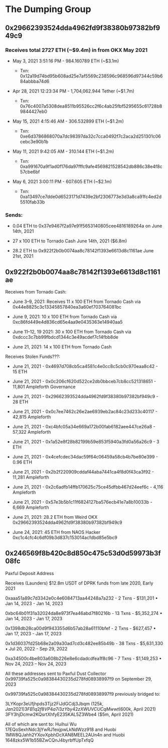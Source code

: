 # The Dumping Group

## 0x29662393524dda4962fd9f38380b97382bf949c9

### Receives total 2727 ETH (~$9.4m) in from OKX May 2021

- May 3, 2021 3:51:16 PM - 984.160789 ETH (~$3.1m)

    - Txn: 0x12a19d74bd95b608ad25e7af5569c238596c968596d97344c59b684abbba74d6

- Apr 28, 2021 12:23:34 PM - 1,704,062.944 Tether (~$1.7m)

    - Txn: 0x76c4007a5308dea8511b95526cc2f6c4ab25fbf5295655c61728b89844427eb0

- May 15, 2021 4:15:46 AM - 306.532899 ETH (~$1.2m)

    - Txn: 0xe6d3786868070a7dc98397da32c7cca0492f7c2aca2d251301c06cebc3e90b1b

- May 11, 2021 9:42:05 AM - 310.144 ETH (~$1.2m)

    - Txn: 0xa991670a9f1ad0f176da97fffc9afe4569821528542db886c38e4f8c57cbe6bf

- May 6, 2021 3:00:11 PM - 607.605 ETH (~$2.1m)

    - Txn: 0xa13497ce7dde0d6523171d7439e2bf2306773e3d3a8ca91fc4ed2d5510fab33b

### Sends:

- 0.04 ETH to 0x37e9467f2a97e91f5653140805cee4816189264a on June 14th, 2021

- 27 x 100 ETH to Tornado Cash June 14th, 2021 ($6.8m)

- 28.2 ETH to 0x922f2b0b0074aa8c78142f1393e6613d8c1161ae June 21st, 2021



## 0x922f2b0b0074aa8c78142f1393e6613d8c1161ae

Receives from Tornado Cash:

- June 3–9, 2021: Receives 11 x 100 ETH from Tornado Cash via 0x44e8825c3c13345857840ea3a60ef703764081bc

- June 9, 2021: 10 x 100 ETH from Tornado Cash via 0xc86fd449e4d836cd65e4aa9e0435363e14940aa5

- June 11–12, 19 2021: 30 x 100 ETH from Tornado Cash via 0xdccc3c7bb99fbdcd1344c3e49acdef7c14fbb8de

- June 21, 2021: 14 x 100 ETH from Tornado Cash 
 
Receives Stolen Funds???:

- June 21, 2021 - 0x4697d708cb5ca4581c4e0cc8c5cb0c970eaa8c42 - 15 ETH
- June 21, 2021 - 0x0c206cf620d522ce2db0bbceb7cb8cc521318651 - 11,801 Ampleforth Governance
- June 21, 2021 - 0x29662393524dda4962fd9f38380b97382bf949c9 - 28 ETH
- June 21, 2021 - 0x0c7ee7462c26e2ae6939eb2ac84c23d233c40117 - 42,815 Ampleforth
- June 21, 2021 - 0xc4bfc05a34e669a172b00fab6182aee447ce26a8 - 57,322 Ampleforth
- June 21, 2021 - 0x1a52e8f28b82199b59e853f5940a3fd0a56a26c9 - 3 ETH
- June 21, 2021 - 0x4cefcdec34dac59f64c06459a58cb4b7be80e399 - 0.96 ETH
- June 21, 2021 - 0x2b2f220909cddaf44aba7441ca4f8d0f43ca3f92 - 11,281 Ampleforth
- June 21, 2021 - 0x2c6adfb14ffb170625c75ce45dfbb467d24eef6c - 4,116 Ampleforth
- June 21, 2021 - 0x57e3b5b1c11f6824127ba576ecb41e7a8b10033b - 6,669 Ampleforth

- June 21, 2021: 28.2 ETH from Weird OKX 0x29662393524dda4962fd9f38380b97382bf949c9

- June 24, 2021: 45 ETH from NAOS Hacker 0xc1c4cfc4c6df09b3d837c153014acfdbd85e5bc9



## 0x246569f8b420c8d850c475c53d0d59973b3f08fc

Paxful Deposit Address

Receives (Launders) $12.8m USDT of DPRK funds from late 2020, Early 2021

0xaaa51a89c7d3342e0c4e6084713aa44248a7a232 - 2 Txns - $131,201 • Jan 14, 2023 - Jan 14, 2023

0xbc64b01f31a32024da8e973f7ea46abd7f80216b - 13 Txns - $5,352,274 • Jan 14, 2023 - Jan 17, 2023

0x1398db28ca00d9f943355d6b57ab28a61110bfef - 2 Txns - $627,457 • Jan 17, 2023 - Jan 17, 2023

0x1d36037fd25b68e2a09a30ad7cd3c482ee85b49b - 38 Txns - $5,631,330 • Jul 20, 2022 - Sep 29, 2022

0xa34500c4be803a608b226e8e6cdadcdfea1f8c96 - 7 Txns - $1,149,253 • Nov 24, 2023 – Nov 24, 2023

All these addresses sent to Paxful Dust Collector 0x99739fa525c0a98384430235d278fd08938997f9 on September 29, 2023

0x99739fa525c0a98384430235d278fd08938997f9 previously bridged to:

3LYKopr3eUfjhpds3Tjz2FiJdGCdj3Jbqm ($125k, Jan 2021)
3FB1q2f8VP4a7i3zYby42zXWUVCUCqMwwt ($600k, April 2021)
3FY3hjDcmw2KQsrtXhfyE235KAL5Z3Wbe4 ($5m, April 2021)

All of which are sent to: 
Huihui Wu 17EQoSexhNdc3jYwRJ1exjpwLkNdWzz918
and Huobi 1MW8QJahh2YXovXpbhDcXAN8MEEL2AUn4n
and Huobi 1648zkx5W1b55BZwCQnJ4byrbffUpTxfqQ